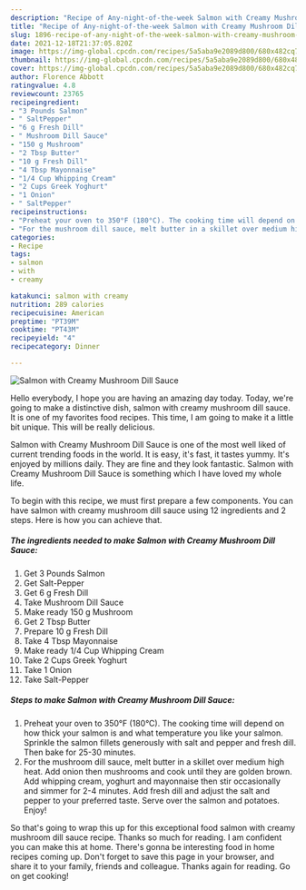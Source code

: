 ```yaml
---
description: "Recipe of Any-night-of-the-week Salmon with Creamy Mushroom Dill Sauce"
title: "Recipe of Any-night-of-the-week Salmon with Creamy Mushroom Dill Sauce"
slug: 1896-recipe-of-any-night-of-the-week-salmon-with-creamy-mushroom-dill-sauce
date: 2021-12-18T21:37:05.820Z
image: https://img-global.cpcdn.com/recipes/5a5aba9e2089d800/680x482cq70/salmon-with-creamy-mushroom-dill-sauce-recipe-main-photo.jpg
thumbnail: https://img-global.cpcdn.com/recipes/5a5aba9e2089d800/680x482cq70/salmon-with-creamy-mushroom-dill-sauce-recipe-main-photo.jpg
cover: https://img-global.cpcdn.com/recipes/5a5aba9e2089d800/680x482cq70/salmon-with-creamy-mushroom-dill-sauce-recipe-main-photo.jpg
author: Florence Abbott
ratingvalue: 4.8
reviewcount: 23765
recipeingredient:
- "3 Pounds Salmon"
- " SaltPepper"
- "6 g Fresh Dill"
- " Mushroom Dill Sauce"
- "150 g Mushroom"
- "2 Tbsp Butter"
- "10 g Fresh Dill"
- "4 Tbsp Mayonnaise"
- "1/4 Cup Whipping Cream"
- "2 Cups Greek Yoghurt"
- "1 Onion"
- " SaltPepper"
recipeinstructions:
- "Preheat your oven to 350°F (180°C). The cooking time will depend on how thick your salmon is and what temperature you like your salmon. Sprinkle the salmon fillets generously with salt and pepper and fresh dill. Then bake for 25-30 minutes."
- "For the mushroom dill sauce, melt butter in a skillet over medium high heat. Add onion then mushrooms and cook until they are golden brown. Add whipping cream, yoghurt and mayonnaise then stir occasionally and simmer for 2-4 minutes. Add fresh dill and adjust the salt and pepper to your preferred taste. Serve over the salmon and potatoes. Enjoy!"
categories:
- Recipe
tags:
- salmon
- with
- creamy

katakunci: salmon with creamy 
nutrition: 289 calories
recipecuisine: American
preptime: "PT39M"
cooktime: "PT43M"
recipeyield: "4"
recipecategory: Dinner

---
```



![Salmon with Creamy Mushroom Dill Sauce](https://img-global.cpcdn.com/recipes/5a5aba9e2089d800/680x482cq70/salmon-with-creamy-mushroom-dill-sauce-recipe-main-photo.jpg)

Hello everybody, I hope you are having an amazing day today. Today, we're going to make a distinctive dish, salmon with creamy mushroom dill sauce. It is one of my favorites food recipes. This time, I am going to make it a little bit unique. This will be really delicious.

Salmon with Creamy Mushroom Dill Sauce is one of the most well liked of current trending foods in the world. It is easy, it's fast, it tastes yummy. It's enjoyed by millions daily. They are fine and they look fantastic. Salmon with Creamy Mushroom Dill Sauce is something which I have loved my whole life.




To begin with this recipe, we must first prepare a few components. You can have salmon with creamy mushroom dill sauce using 12 ingredients and 2 steps. Here is how you can achieve that.

<!--inarticleads1-->

##### The ingredients needed to make Salmon with Creamy Mushroom Dill Sauce:

1. Get 3 Pounds Salmon
1. Get  Salt-Pepper
1. Get 6 g Fresh Dill
1. Take  Mushroom Dill Sauce
1. Make ready 150 g Mushroom
1. Get 2 Tbsp Butter
1. Prepare 10 g Fresh Dill
1. Take 4 Tbsp Mayonnaise
1. Make ready 1/4 Cup Whipping Cream
1. Take 2 Cups Greek Yoghurt
1. Take 1 Onion
1. Take  Salt-Pepper




<!--inarticleads2-->

##### Steps to make Salmon with Creamy Mushroom Dill Sauce:

1. Preheat your oven to 350°F (180°C). The cooking time will depend on how thick your salmon is and what temperature you like your salmon. Sprinkle the salmon fillets generously with salt and pepper and fresh dill. Then bake for 25-30 minutes.
1. For the mushroom dill sauce, melt butter in a skillet over medium high heat. Add onion then mushrooms and cook until they are golden brown. Add whipping cream, yoghurt and mayonnaise then stir occasionally and simmer for 2-4 minutes. Add fresh dill and adjust the salt and pepper to your preferred taste. Serve over the salmon and potatoes. Enjoy!




So that's going to wrap this up for this exceptional food salmon with creamy mushroom dill sauce recipe. Thanks so much for reading. I am confident you can make this at home. There's gonna be interesting food in home recipes coming up. Don't forget to save this page in your browser, and share it to your family, friends and colleague. Thanks again for reading. Go on get cooking!
